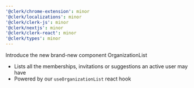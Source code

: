 ```yaml
---
'@clerk/chrome-extension': minor
'@clerk/localizations': minor
'@clerk/clerk-js': minor
'@clerk/nextjs': minor
'@clerk/clerk-react': minor
'@clerk/types': minor
---
```


Introduce the new brand-new component OrganizationList

- Lists all the memberships, invitations or suggestions an active user may have
- Powered by our `useOrganizationList` react hook
